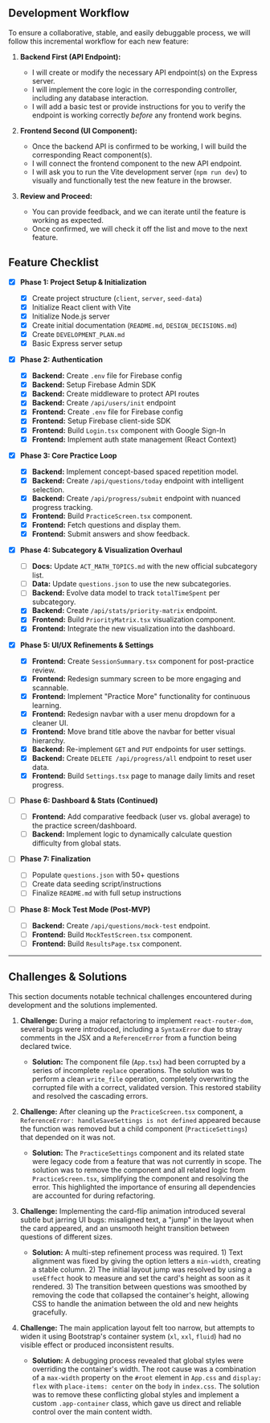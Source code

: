 ## Development Workflow

To ensure a collaborative, stable, and easily debuggable process, we will follow this incremental workflow for each new feature:

1.  **Backend First (API Endpoint):**

    - I will create or modify the necessary API endpoint(s) on the Express server.
    - I will implement the core logic in the corresponding controller, including any database interaction.
    - I will add a basic test or provide instructions for you to verify the endpoint is working correctly _before_ any frontend work begins.

2.  **Frontend Second (UI Component):**

    - Once the backend API is confirmed to be working, I will build the corresponding React component(s).
    - I will connect the frontend component to the new API endpoint.
    - I will ask you to run the Vite development server (`npm run dev`) to visually and functionally test the new feature in the browser.

3.  **Review and Proceed:**
    - You can provide feedback, and we can iterate until the feature is working as expected.
    - Once confirmed, we will check it off the list and move to the next feature.

## Feature Checklist

- [x] **Phase 1: Project Setup & Initialization**

  - [x] Create project structure (`client`, `server`, `seed-data`)
  - [x] Initialize React client with Vite
  - [x] Initialize Node.js server
  - [x] Create initial documentation (`README.md`, `DESIGN_DECISIONS.md`)
  - [x] Create `DEVELOPMENT_PLAN.md`
  - [x] Basic Express server setup

- [x] **Phase 2: Authentication**

  - [x] **Backend:** Create `.env` file for Firebase config
  - [x] **Backend:** Setup Firebase Admin SDK
  - [x] **Backend:** Create middleware to protect API routes
  - [x] **Backend:** Create `/api/users/init` endpoint
  - [x] **Frontend:** Create `.env` file for Firebase config
  - [x] **Frontend:** Setup Firebase client-side SDK
  - [x] **Frontend:** Build `Login.tsx` component with Google Sign-In
  - [x] **Frontend:** Implement auth state management (React Context)

- [x] **Phase 3: Core Practice Loop**
  - [x] **Backend:** Implement concept-based spaced repetition model.
  - [x] **Backend:** Create `/api/questions/today` endpoint with intelligent selection.
  - [x] **Backend:** Create `/api/progress/submit` endpoint with nuanced progress tracking.
  - [x] **Frontend:** Build `PracticeScreen.tsx` component.
  - [x] **Frontend:** Fetch questions and display them.
  - [x] **Frontend:** Submit answers and show feedback.

- [x] **Phase 4: Subcategory & Visualization Overhaul**
  - [ ] **Docs:** Update `ACT_MATH_TOPICS.md` with the new official subcategory list.
  - [ ] **Data:** Update `questions.json` to use the new subcategories.
  - [ ] **Backend:** Evolve data model to track `totalTimeSpent` per subcategory.
  - [x] **Backend:** Create `/api/stats/priority-matrix` endpoint.
  - [x] **Frontend:** Build `PriorityMatrix.tsx` visualization component.
  - [x] **Frontend:** Integrate the new visualization into the dashboard.

- [x] **Phase 5: UI/UX Refinements & Settings**
  - [x] **Frontend:** Create `SessionSummary.tsx` component for post-practice review.
  - [x] **Frontend:** Redesign summary screen to be more engaging and scannable.
  - [x] **Frontend:** Implement "Practice More" functionality for continuous learning.
  - [x] **Frontend:** Redesign navbar with a user menu dropdown for a cleaner UI.
  - [x] **Frontend:** Move brand title above the navbar for better visual hierarchy.
  - [x] **Backend:** Re-implement `GET` and `PUT` endpoints for user settings.
  - [x] **Backend:** Create `DELETE /api/progress/all` endpoint to reset user data.
  - [x] **Frontend:** Build `Settings.tsx` page to manage daily limits and reset progress.

- [ ] **Phase 6: Dashboard & Stats (Continued)**
  - [ ] **Frontend:** Add comparative feedback (user vs. global average) to the practice screen/dashboard.
  - [ ] **Backend:** Implement logic to dynamically calculate question difficulty from global stats.

- [ ] **Phase 7: Finalization**
  - [ ] Populate `questions.json` with 50+ questions
  - [ ] Create data seeding script/instructions
  - [ ] Finalize `README.md` with full setup instructions

- [ ] **Phase 8: Mock Test Mode (Post-MVP)**
  - [ ] **Backend:** Create `/api/questions/mock-test` endpoint.
  - [ ] **Frontend:** Build `MockTestScreen.tsx` component.
  - [ ] **Frontend:** Build `ResultsPage.tsx` component.

---

## Challenges & Solutions

This section documents notable technical challenges encountered during development and the solutions implemented.

1.  **Challenge:** During a major refactoring to implement `react-router-dom`, several bugs were introduced, including a `SyntaxError` due to stray comments in the JSX and a `ReferenceError` from a function being declared twice.
    -   **Solution:** The component file (`App.tsx`) had been corrupted by a series of incomplete `replace` operations. The solution was to perform a clean `write_file` operation, completely overwriting the corrupted file with a correct, validated version. This restored stability and resolved the cascading errors.

2.  **Challenge:** After cleaning up the `PracticeScreen.tsx` component, a `ReferenceError: handleSaveSettings is not defined` appeared because the function was removed but a child component (`PracticeSettings`) that depended on it was not.
    -   **Solution:** The `PracticeSettings` component and its related state were legacy code from a feature that was not currently in scope. The solution was to remove the component and all related logic from `PracticeScreen.tsx`, simplifying the component and resolving the error. This highlighted the importance of ensuring all dependencies are accounted for during refactoring.

3.  **Challenge:** Implementing the card-flip animation introduced several subtle but jarring UI bugs: misaligned text, a "jump" in the layout when the card appeared, and an unsmooth height transition between questions of different sizes.
    -   **Solution:** A multi-step refinement process was required. 1) Text alignment was fixed by giving the option letters a `min-width`, creating a stable column. 2) The initial layout jump was resolved by using a `useEffect` hook to measure and set the card's height as soon as it rendered. 3) The transition between questions was smoothed by removing the code that collapsed the container's height, allowing CSS to handle the animation between the old and new heights gracefully.

4.  **Challenge:** The main application layout felt too narrow, but attempts to widen it using Bootstrap's container system (`xl`, `xxl`, `fluid`) had no visible effect or produced inconsistent results.
    -   **Solution:** A debugging process revealed that global styles were overriding the container's width. The root cause was a combination of a `max-width` property on the `#root` element in `App.css` and `display: flex` with `place-items: center` on the `body` in `index.css`. The solution was to remove these conflicting global styles and implement a custom `.app-container` class, which gave us direct and reliable control over the main content width.

